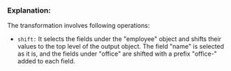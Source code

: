 ### Explanation: 

The transformation involves following operations:

* `shift:` It selects the fields under the "employee" object and shifts their values to the top level of the output object. The field "name" is selected as it is, and the fields under "office" are shifted with a prefix "office-" added to each field.